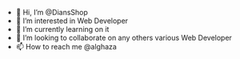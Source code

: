 - 👋 Hi, I’m @DiansShop
- 👀 I’m interested in Web Developer
- 🌱 I’m currently learning on it
- 💞️ I’m looking to collaborate on any others various Web Developer
- 📫 How to reach me @alghaza

<!---
DiansShop/DiansShop is a ✨ special ✨ repository because its `README.md` (this file) appears on your GitHub profile.
You can click the Preview link to take a look at your changes.
--->
